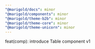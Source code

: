 ```yaml
---
"@marigold/docs": minor
"@marigold/components": minor
"@marigold/theme-b2b": minor
"@marigold/theme-core": minor
"@marigold/theme-unicorn": minor
---
```


feat(comp): introduce Table component v1

